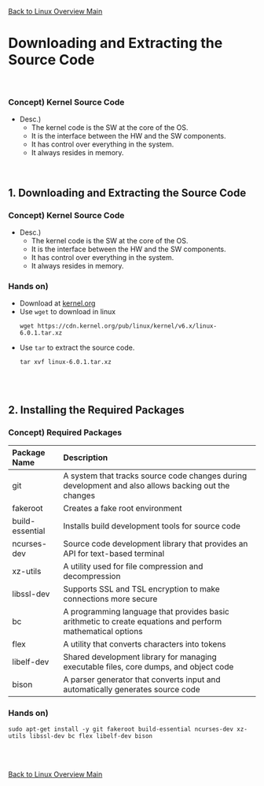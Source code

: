 [Back to Linux Overview Main](../main.md)

# Downloading and Extracting the Source Code

<br>

### Concept) Kernel Source Code
- Desc.)
  - The kernel code is the SW at the core of the OS.   
  - It is the interface between the HW and the SW components.
  - It has control over everything in the system.
  - It always resides in memory. 

<br>

## 1. Downloading and Extracting the Source Code

### Concept) Kernel Source Code
- Desc.)
  - The kernel code is the SW at the core of the OS.   
  - It is the interface between the HW and the SW components.
  - It has control over everything in the system.
  - It always resides in memory. 

### Hands on)
- Download at [kernel.org](https://www.kernel.org/pub/linux/kernel/)
- Use ```wget``` to download in linux
  ```
  wget https://cdn.kernel.org/pub/linux/kernel/v6.x/linux-6.0.1.tar.xz
  ```
- Use ```tar``` to extract the source code.
  ```
  tar xvf linux-6.0.1.tar.xz
  ```

<br><br>

## 2. Installing the Required Packages

### Concept) Required Packages
|Package Name|Description|
|:-----------|:----------|
|git|A system that tracks source code changes during development and also allows backing out the changes|
|fakeroot|Creates a fake root environment|
|build-essential|Installs build development tools for source code|
|ncurses-dev|Source code development library that provides an API for text-based terminal|
|xz-utils|A utility used for file compression and decompression|
|libssl-dev|Supports SSL and TSL encryption to make connections more secure|
|bc|A programming language that provides basic arithmetic to create equations and perform mathematical options|
|flex|A utility that converts characters into tokens|
|libelf-dev|Shared development library for managing executable files, core dumps, and object code|
|bison|A parser generator that converts input and automatically generates source code|

### Hands on)
```
sudo apt-get install -y git fakeroot build-essential ncurses-dev xz-utils libssl-dev bc flex libelf-dev bison
```


<br>



<br>

[Back to Linux Overview Main](../main.md)